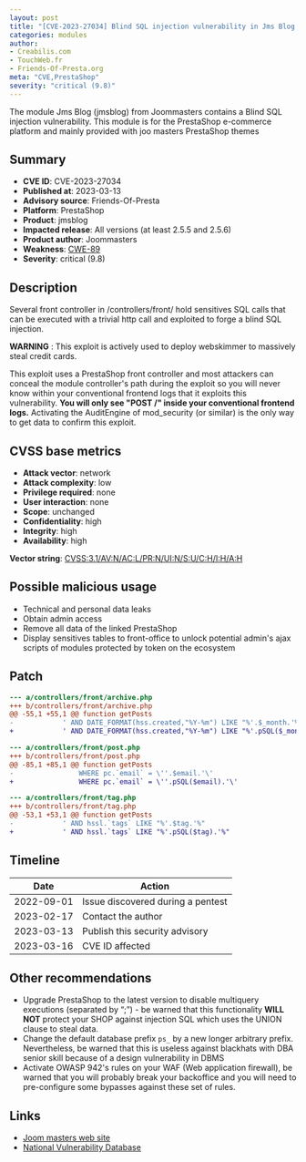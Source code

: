 ```yaml
---
layout: post
title: "[CVE-2023-27034] Blind SQL injection vulnerability in Jms Blog (jmsblog) PrestaShop module"
categories: modules
author:
- Creabilis.com
- TouchWeb.fr
- Friends-Of-Presta.org
meta: "CVE,PrestaShop"
severity: "critical (9.8)"
---
```


The module Jms Blog (jmsblog) from Joommasters contains a Blind SQL injection vulnerability.
This module is for the PrestaShop e-commerce platform and mainly provided with joo masters PrestaShop themes

## Summary

* **CVE ID**: CVE-2023-27034
* **Published at**: 2023-03-13
* **Advisory source**: Friends-Of-Presta
* **Platform**: PrestaShop
* **Product**: jmsblog
* **Impacted release**: All versions (at least 2.5.5 and 2.5.6)
* **Product author**: Joommasters
* **Weakness**: [CWE-89](https://cwe.mitre.org/data/definitions/89.html)
* **Severity**: critical (9.8)

## Description

Several front controller in /controllers/front/ hold sensitives SQL calls that can be executed with a trivial http call and exploited to forge a blind SQL injection.

**WARNING** : This exploit is actively used to deploy webskimmer to massively steal credit cards. 

This exploit uses a PrestaShop front controller and most attackers can conceal the module controller's path during the exploit so you will never know within your conventional frontend logs that it exploits this vulnerability. **You will only see "POST /" inside your conventional frontend logs.** Activating the AuditEngine of mod_security (or similar) is the only way to get data to confirm this exploit.

## CVSS base metrics

* **Attack vector**: network
* **Attack complexity**: low
* **Privilege required**: none
* **User interaction**: none
* **Scope**: unchanged
* **Confidentiality**: high
* **Integrity**: high
* **Availability**: high

**Vector string**: [CVSS:3.1/AV:N/AC:L/PR:N/UI:N/S:U/C:H/I:H/A:H](https://nvd.nist.gov/vuln-metrics/cvss/v3-calculator?vector=AV:N/AC:L/PR:N/UI:N/S:U/C:H/I:H/A:H)

## Possible malicious usage

* Technical and personal data leaks
* Obtain admin access
* Remove all data of the linked PrestaShop
* Display sensitives tables to front-office to unlock potential admin's ajax scripts of modules protected by token on the ecosystem

## Patch

```diff
--- a/controllers/front/archive.php
+++ b/controllers/front/archive.php
@@ -55,1 +55,1 @@ function getPosts
-            ' AND DATE_FORMAT(hss.created,"%Y-%m") LIKE "%'.$_month.'%"
+            ' AND DATE_FORMAT(hss.created,"%Y-%m") LIKE "%'.pSQL($_month).'%"
```

```diff
--- a/controllers/front/post.php
+++ b/controllers/front/post.php
@@ -85,1 +85,1 @@ function getPosts
-                WHERE pc.`email` = \''.$email.'\'
+                WHERE pc.`email` = \''.pSQL($email).'\'
```

```diff
--- a/controllers/front/tag.php
+++ b/controllers/front/tag.php
@@ -53,1 +53,1 @@ function getPosts
-            ' AND hssl.`tags` LIKE "%'.$tag.'%"
+            ' AND hssl.`tags` LIKE "%'.pSQL($tag).'%"
```

## Timeline

| Date | Action |
|--|--|
| 2022-09-01 | Issue discovered during a pentest |
| 2023-02-17 | Contact the author |
| 2023-03-13 | Publish this security advisory |
| 2023-03-16 | CVE ID affected |

## Other recommendations

* Upgrade PrestaShop to the latest version to disable multiquery executions (separated by “;”) - be warned that this functionality **WILL NOT** protect your SHOP against injection SQL which uses the UNION clause to steal data.
* Change the default database prefix `ps_` by a new longer arbitrary prefix. Nevertheless, be warned that this is useless against blackhats with DBA senior skill because of a design vulnerability in DBMS
* Activate OWASP 942's rules on your WAF (Web application firewall), be warned that you will probably break your backoffice and you will need to pre-configure some bypasses against these set of rules.

## Links

* [Joom masters web site](https://www.joommasters.com/)
* [National Vulnerability Database](https://nvd.nist.gov/vuln/detail/CVE-2023-27034)
